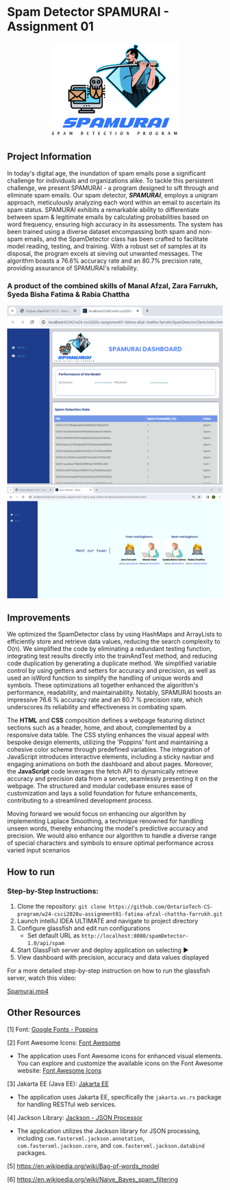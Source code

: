 # Spam Detector SPAMURAI - Assignment 01
<p align="center">
  <img src="SpamDetectorClient/img/spamurai.png" alt="Spamurai Logo" width="300">
</p>

## Project Information
In today's digital age, the inundation of spam emails pose a significant challenge for individuals and organizations alike. To tackle this persistent challenge, we present SPAMURAI  - a program designed to sift through and eliminate spam emails. Our spam detector, <b><i>SPAMURAI</i></b>, employs a unigram approach, meticulously analyzing each word within an email to ascertain its spam status. SPAMURAI exhibits a remarkable ability to differentiate between spam & legitimate emails by calculating probabilities based on word frequency, ensuring high accuracy in its assessments. The system has been trained using a diverse dataset encompassing both spam and non-spam emails, and the SpamDetector class has been crafted to facilitate model reading, testing, and training. With a robust set of samples at its disposal, the program excels at sieving out unwanted messages. The algorithm boasts a 76.6% accuracy rate and an 80.7% precision rate, providing assurance of SPAMURAI's reliability.
### A product of the combined skills of Manal Afzal, Zara Farrukh, Syeda Bisha Fatima & Rabia Chattha
<p align="center">
   <img src="Spamurai_navBar.png" alt="Spamurai Working Interface" width="600">
  <img src="Spamurai_About.png" alt="Spamurai Working Interface" width="600">
</p>

## Improvements
We optimized the SpamDetector class by using HashMaps and ArrayLists to efficiently store and retrieve data values, reducing the search complexity to O(n). We simplified the code by eliminating a redundant testing function, integrating test results directly into the trainAndTest method, and reducing code duplication by generating a duplicate method. We simplified variable control by using getters and setters for accuracy and precision, as well as used an isWord function to simplify the handling of unique words and symbols. These optimizations all together enhanced the algorithm's performance, readability, and maintainability. Notably, SPAMURAI boosts an impressive 76.6 % accuracy rate and an 80.7 % precision rate, which underscores its reliability and effectiveness in combating spam.

The **HTML** and **CSS** composition defines a webpage featuring distinct sections such as a header, home, and about, complemented by a responsive data table. The CSS styling enhances the visual appeal with bespoke design elements, utilizing the 'Poppins' font and maintaining a cohesive color scheme through predefined variables. The integration of JavaScript introduces interactive elements, including a sticky navbar and engaging animations on both the dashboard and about pages. Moreover, the **JavaScript** code leverages the fetch API to dynamically retrieve accuracy and precision data from a server, seamlessly presenting it on the webpage. The structured and modular codebase ensures ease of customization and lays a solid foundation for future enhancements, contributing to a streamlined development process.

Moving forward we would focus on enhancing our algorithm by implementing Laplace Smoothing, a technique renowned for handling unseen words, thereby enhancing the model's predictive accuracy and precision. We would also enhance our algorithm to handle a diverse range of special characters and symbols to ensure optimal performance across varied input scenarios

## How to run
### Step-by-Step Instructions:

1. Clone the repository: `git clone https://github.com/OntarioTech-CS-program/w24-csci2020u-assignment01-fatima-afzal-chattha-farrukh.git`
2. Launch intelliJ IDEA ULTIMATE and navigate to project directory
3. Configure glassfish and edit run configurations
    - Set default URL as `http://localhost:8080/spamDetector-1.0/api/spam`
4. Start GlassFish server and deploy application on selecting ▶
5. View dashboard with precision, accuracy and data values displayed

For a more detailed step-by-step instruction on how to run the glassfish server, watch this video:

[Spamurai.mp4](https://drive.google.com/file/d/15smaeTVAwavbi1pRPwntUZDA-OMa6jvt/view?usp=sharing)

## Other Resources
[1] Font: [Google Fonts - Poppins](https://fonts.google.com/specimen/Poppins)

[2] Font Awesome Icons: [Font Awesome](https://fontawesome.com/)
- The application uses Font Awesome icons for enhanced visual elements. You can explore and customize the available icons on the Font Awesome website: [Font Awesome Icons](https://fontawesome.com/icons)

[3]  Jakarta EE (Java EE): [Jakarta EE](https://jakarta.ee/)
- The application uses Jakarta EE, specifically the `jakarta.ws.rs` package for handling RESTful web services.

[4] Jackson Library: [Jackson - JSON Processor](https://github.com/FasterXML/jackson)
- The application utilizes the Jackson library for JSON processing, including `com.fasterxml.jackson.annotation`, `com.fasterxml.jackson.core`, and `com.fasterxml.jackson.databind` packages.

[5] https://en.wikipedia.org/wiki/Bag-of-words_model

[6] https://en.wikipedia.org/wiki/Naive_Bayes_spam_filtering 
